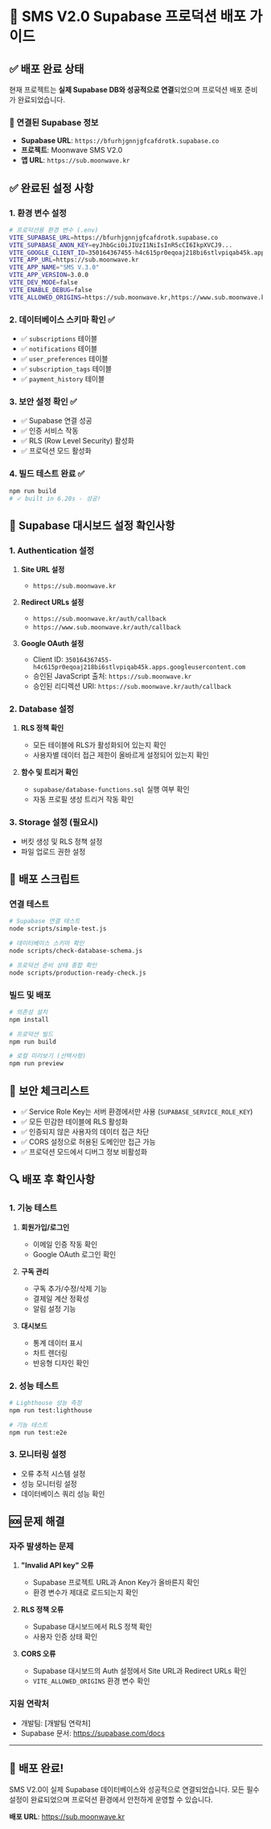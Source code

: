 # 🚀 SMS V2.0 Supabase 프로덕션 배포 가이드

## ✅ 배포 완료 상태

현재 프로젝트는 **실제 Supabase DB와 성공적으로 연결**되었으며 프로덕션 배포 준비가 완료되었습니다.

### 🔗 연결된 Supabase 정보
- **Supabase URL**: `https://bfurhjgnnjgfcafdrotk.supabase.co`
- **프로젝트**: Moonwave SMS V2.0
- **앱 URL**: `https://sub.moonwave.kr`

## ✅ 완료된 설정 사항

### 1. 환경 변수 설정
```bash
# 프로덕션용 환경 변수 (.env)
VITE_SUPABASE_URL=https://bfurhjgnnjgfcafdrotk.supabase.co
VITE_SUPABASE_ANON_KEY=eyJhbGciOiJIUzI1NiIsInR5cCI6IkpXVCJ9...
VITE_GOOGLE_CLIENT_ID=350164367455-h4c615pr0eqoaj218bi6stlvpiqab45k.apps.googleusercontent.com
VITE_APP_URL=https://sub.moonwave.kr
VITE_APP_NAME="SMS V.3.0"
VITE_APP_VERSION=3.0.0
VITE_DEV_MODE=false
VITE_ENABLE_DEBUG=false
VITE_ALLOWED_ORIGINS=https://sub.moonwave.kr,https://www.sub.moonwave.kr
```

### 2. 데이터베이스 스키마 확인 ✅
- ✅ `subscriptions` 테이블
- ✅ `notifications` 테이블
- ✅ `user_preferences` 테이블
- ✅ `subscription_tags` 테이블
- ✅ `payment_history` 테이블

### 3. 보안 설정 확인 ✅
- ✅ Supabase 연결 성공
- ✅ 인증 서비스 작동
- ✅ RLS (Row Level Security) 활성화
- ✅ 프로덕션 모드 활성화

### 4. 빌드 테스트 완료 ✅
```bash
npm run build
# ✓ built in 6.20s - 성공!
```

## 🔧 Supabase 대시보드 설정 확인사항

### 1. Authentication 설정
1. **Site URL 설정**
   - `https://sub.moonwave.kr`

2. **Redirect URLs 설정**
   - `https://sub.moonwave.kr/auth/callback`
   - `https://www.sub.moonwave.kr/auth/callback`

3. **Google OAuth 설정**
   - Client ID: `350164367455-h4c615pr0eqoaj218bi6stlvpiqab45k.apps.googleusercontent.com`
   - 승인된 JavaScript 출처: `https://sub.moonwave.kr`
   - 승인된 리디렉션 URI: `https://sub.moonwave.kr/auth/callback`

### 2. Database 설정
1. **RLS 정책 확인**
   - 모든 테이블에 RLS가 활성화되어 있는지 확인
   - 사용자별 데이터 접근 제한이 올바르게 설정되어 있는지 확인

2. **함수 및 트리거 확인**
   - `supabase/database-functions.sql` 실행 여부 확인
   - 자동 프로필 생성 트리거 작동 확인

### 3. Storage 설정 (필요시)
- 버킷 생성 및 RLS 정책 설정
- 파일 업로드 권한 설정

## 📝 배포 스크립트

### 연결 테스트
```bash
# Supabase 연결 테스트
node scripts/simple-test.js

# 데이터베이스 스키마 확인
node scripts/check-database-schema.js

# 프로덕션 준비 상태 종합 확인
node scripts/production-ready-check.js
```

### 빌드 및 배포
```bash
# 의존성 설치
npm install

# 프로덕션 빌드
npm run build

# 로컬 미리보기 (선택사항)
npm run preview
```

## 🚨 보안 체크리스트

- ✅ Service Role Key는 서버 환경에서만 사용 (`SUPABASE_SERVICE_ROLE_KEY`)
- ✅ 모든 민감한 테이블에 RLS 활성화
- ✅ 인증되지 않은 사용자의 데이터 접근 차단
- ✅ CORS 설정으로 허용된 도메인만 접근 가능
- ✅ 프로덕션 모드에서 디버그 정보 비활성화

## 🔍 배포 후 확인사항

### 1. 기능 테스트
1. **회원가입/로그인**
   - 이메일 인증 작동 확인
   - Google OAuth 로그인 확인

2. **구독 관리**
   - 구독 추가/수정/삭제 기능
   - 결제일 계산 정확성
   - 알림 설정 기능

3. **대시보드**
   - 통계 데이터 표시
   - 차트 렌더링
   - 반응형 디자인 확인

### 2. 성능 테스트
```bash
# Lighthouse 성능 측정
npm run test:lighthouse

# 기능 테스트
npm run test:e2e
```

### 3. 모니터링 설정
- 오류 추적 시스템 설정
- 성능 모니터링 설정
- 데이터베이스 쿼리 성능 확인

## 🆘 문제 해결

### 자주 발생하는 문제

1. **"Invalid API key" 오류**
   - Supabase 프로젝트 URL과 Anon Key가 올바른지 확인
   - 환경 변수가 제대로 로드되는지 확인

2. **RLS 정책 오류**
   - Supabase 대시보드에서 RLS 정책 확인
   - 사용자 인증 상태 확인

3. **CORS 오류**
   - Supabase 대시보드의 Auth 설정에서 Site URL과 Redirect URLs 확인
   - `VITE_ALLOWED_ORIGINS` 환경 변수 확인

### 지원 연락처
- 개발팀: [개발팀 연락처]
- Supabase 문서: https://supabase.com/docs

---

## 🎉 배포 완료!

SMS V2.0이 실제 Supabase 데이터베이스와 성공적으로 연결되었습니다. 
모든 필수 설정이 완료되었으며 프로덕션 환경에서 안전하게 운영할 수 있습니다.

**배포 URL**: https://sub.moonwave.kr